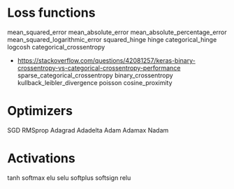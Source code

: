 # Loss functions

mean_squared_error
mean_absolute_error
mean_absolute_percentage_error
mean_squared_logarithmic_error
squared_hinge
hinge
categorical_hinge
logcosh
categorical_crossentropy
 - https://stackoverflow.com/questions/42081257/keras-binary-crossentropy-vs-categorical-crossentropy-performance
sparse_categorical_crossentropy
binary_crossentropy
kullback_leibler_divergence
poisson
cosine_proximity

# Optimizers

SGD
RMSprop
Adagrad
Adadelta
Adam
Adamax
Nadam

# Activations

tanh
softmax
elu
selu
softplus
softsign
relu
